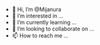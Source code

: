 - 👋 Hi, I’m @Mijanura
- 👀 I’m interested in ...
- 🌱 I’m currently learning ...
- 💞️ I’m looking to collaborate on ...
- 📫 How to reach me ...

<!---
Mijanura/Mijanura is a ✨ special ✨ repository because its `README.md` (this file) appears on your GitHub profile.
You can click the Preview link to take a look at your changes.
--->
